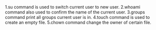 1.su command is used to switch current user to new user.
2.whoami command also used to confirm the name of the current user.
3.groups command print all groups current user is in.
4.touch command is used to create an empty file.
5.chown command change the owner of certain file.